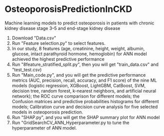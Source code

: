 # OsteoporosisPredictionInCKD
Machine learning models to predict osteoporosis in patients with chronic kidney disease stage 3–5 and end-stage kidney disease
1. Download "Data.csv"
2. Run "Feature selection.py" to select features.
3. In our study, 8 features (age, creatinine, height, weight, albumin, glucose, intact parathyroid hormone, hemoglobin) for ANN model achieved the highest predictive performance
4. Run "8feature_stratified_split.py", then you will get "train_data.csv" and "test_test.csv)
5. Run "Main_code.py", and you will get the predictive performance metrics (AUC, precision, recall, accuracy, and F1 score) of the nine ML models (logistic regression, XGBoost, LightGBM, CatBoost, SVM, decision tree, random forest, k-nearest neighbors, and artificial neural network); the ROC curve comparison for different models; the Confusion matrices and predictive probabilities histograms for different models; Calibration curve and decision curve analysis for five selected models in osteoporosis prediction.
6. Run "SHAP.py", and you will get the SHAP summary plot for ANN model
7. Run "GridSearchCV_ANN_Hyperparameter.py to tune the hyperparameter of ANN model.
